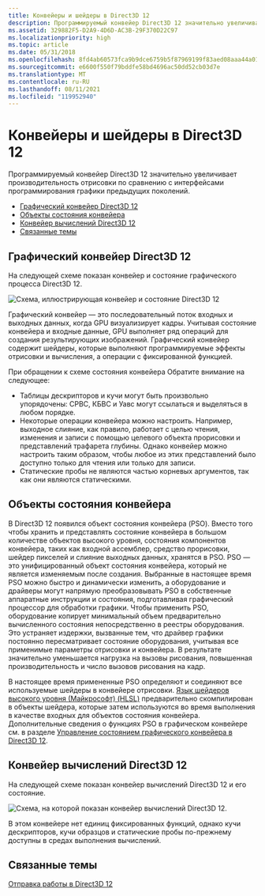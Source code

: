 ```yaml
---
title: Конвейеры и шейдеры в Direct3D 12
description: Программируемый конвейер Direct3D 12 значительно увеличивает производительность отрисовки по сравнению с интерфейсами программирования графики предыдущих поколений.
ms.assetid: 329882F5-D2A9-4D6D-AC3B-29F370D22C97
ms.localizationpriority: high
ms.topic: article
ms.date: 05/31/2018
ms.openlocfilehash: 8fd4ab60573fca9b9dce6759b5f87969199f83aed08aaa44a01f1501c402080e
ms.sourcegitcommit: e6600f550f79bddfe58bd4696ac50dd52cb03d7e
ms.translationtype: MT
ms.contentlocale: ru-RU
ms.lasthandoff: 08/11/2021
ms.locfileid: "119952940"
---
```

# <a name="pipelines-and-shaders-with-direct3d-12"></a>Конвейеры и шейдеры в Direct3D 12

Программируемый конвейер Direct3D 12 значительно увеличивает производительность отрисовки по сравнению с интерфейсами программирования графики предыдущих поколений.

-   [Графический конвейер Direct3D 12](#direct3d-12-graphics-pipeline)
-   [Объекты состояния конвейера](#pipeline-state-objects)
-   [Конвейер вычислений Direct3D 12](#direct3d-12-compute-pipeline)
-   [Связанные темы](#related-topics)

## <a name="direct3d-12-graphics-pipeline"></a>Графический конвейер Direct3D 12

На следующей схеме показан конвейер и состояние графического процесса Direct3D 12.

![Схема, иллюстрирующая конвейер и состояние Direct3D 12](images/pipeline.png)

Графический конвейер — это последовательный поток входных и выходных данных, когда GPU визуализирует кадры. Учитывая состояние конвейера и входные данные, GPU выполняет ряд операций для создания результирующих изображений. Графический конвейер содержит шейдеры, которые выполняют программируемые эффекты отрисовки и вычисления, а операции с фиксированной функцией.

При обращении к схеме состояния конвейера Обратите внимание на следующее:

-   Таблицы дескрипторов и кучи могут быть произвольно упорядочены: СРВС, КБВС и Уавс могут ссылаться и выделяться в любом порядке.
-   Некоторые операции конвейера можно настроить. Например, выходное слияние, как правило, работает с целью чтения, изменения и записи с помощью целевого объекта прорисовки и представлений трафарета глубины. Однако конвейер можно настроить таким образом, чтобы любое из этих представлений было доступно только для чтения или только для записи.
-   Статические пробы не являются частью корневых аргументов, так как они являются статическими.

## <a name="pipeline-state-objects"></a>Объекты состояния конвейера

В Direct3D 12 появился объект состояния конвейера (PSO). Вместо того чтобы хранить и представлять состояние конвейера в большом количестве объектов высокого уровня, состояния компонентов конвейера, таких как входной ассемблер, средство прорисовки, шейдер пикселей и слияние выходных данных, хранятся в PSO. PSO — это унифицированный объект состояния конвейера, который не является изменяемым после создания. Выбранные в настоящее время PSO можно быстро и динамически изменить, а оборудование и драйверы могут напрямую преобразовывать PSO в собственные аппаратные инструкции и состояния, подготавливая графический процессор для обработки графики. Чтобы применить PSO, оборудование копирует минимальный объем предварительно вычисленного состояния непосредственно в реестры оборудования. Это устраняет издержки, вызванные тем, что драйвер графики постоянно пересматривает состояние оборудования, учитывая все применимые параметры отрисовки и конвейера. В результате значительно уменьшается нагрузка на вызовы рисования, повышенная производительность и число вызовов рисования на кадр.

В настоящее время примененные PSO определяют и соединяют все используемые шейдеры в конвейере отрисовки. [Язык шейдеров высокого уровня (Майкрософт) (HLSL)](/windows/desktop/direct3dhlsl/dx-graphics-hlsl) предварительно скомпилирован в объекты шейдера, которые затем используются во время выполнения в качестве входных для объектов состояния конвейера. Дополнительные сведения о функциях PSO в графическом конвейере см. в разделе [Управление состоянием графического конвейера в Direct3D 12](managing-graphics-pipeline-state-in-direct3d-12.md).

## <a name="direct3d-12-compute-pipeline"></a>Конвейер вычислений Direct3D 12

На следующей схеме показан конвейер вычислений Direct3D 12 и его состояние.

![Схема, на которой показан конвейер вычислений Direct3D 12.](images/compute-pipeline.png)

В этом конвейере нет единиц фиксированных функций, однако кучи дескрипторов, кучи образцов и статические пробы по-прежнему доступны в средах выполнения вычислений.

## <a name="related-topics"></a>Связанные темы

<dl> <dt>

[Отправка работы в Direct3D 12](command-queues-and-command-lists.md)
</dt> </dl>

 

 